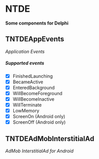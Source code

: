 # NTDE
**Some components for Delphi**

## TNTDEAppEvents

*Application Events*

##### Supported events

- [x] FinishedLaunching
- [x] BecameActive
- [x] EnteredBackground
- [x] WillBecomeForeground
- [x] WillBecomeInactive
- [x] WillTerminate
- [x] LowMemory
- [x] ScreenOn (Android only)
- [x] ScreenOff (Android only)

## TNTDEAdMobInterstitialAd

*AdMob InterstitialAd for Android*